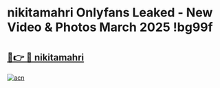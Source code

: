# nikitamahri Onlyfans Leaked - New Video & Photos March 2025 !bg99f

# <h2><a href="https://mgzlo2.iuczelnia.edu.pl?title=nikitamahri&ref=bg99f">🔗👉 🔴 nikitamahri</a></h2>

[![acn](https://github.com/user-attachments/assets/0f9c940e-d8b0-45ae-aac7-cd30a18b3e1c)](https://mgzlo2.iuczelnia.edu.pl?title=nikitamahri&ref=bg99f)

